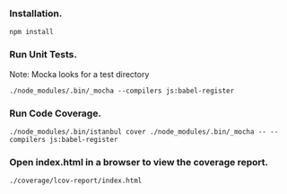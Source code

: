 ### Installation.
    npm install

### Run Unit Tests.

Note: Mocka looks for a test directory

    ./node_modules/.bin/_mocha --compilers js:babel-register

### Run Code Coverage.
    ./node_modules/.bin/istanbul cover ./node_modules/.bin/_mocha -- --compilers js:babel-register
    
### Open index.html in a browser to view the coverage report.
    ./coverage/lcov-report/index.html
